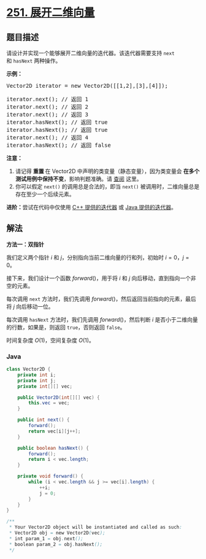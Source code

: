 # [251. 展开二维向量](https://leetcode.cn/problems/flatten-2d-vector)

## 题目描述

<p>请设计并实现一个能够展开二维向量的迭代器。该迭代器需要支持 <code>next</code> 和 <code>hasNext</code> 两种操作。</p>



<p><strong>示例：</strong></p>

<pre>
Vector2D iterator = new Vector2D([[1,2],[3],[4]]);

iterator.next(); // 返回 1
iterator.next(); // 返回 2
iterator.next(); // 返回 3
iterator.hasNext(); // 返回 true
iterator.hasNext(); // 返回 true
iterator.next(); // 返回 4
iterator.hasNext(); // 返回 false
</pre>



<p><strong>注意：</strong></p>

<ol>
	<li>请记得 <strong>重置 </strong>在 Vector2D 中声明的类变量（静态变量），因为类变量会 <strong>在多个测试用例中保持不变</strong>，影响判题准确。请 <a href="https://support.leetcode.cn/hc/kb/section/1071534/" target="_blank">查阅</a> 这里。</li>
	<li>你可以假定 <code>next()</code> 的调用总是合法的，即当 <code>next()</code> 被调用时，二维向量总是存在至少一个后续元素。</li>
</ol>



<p><strong>进阶：</strong>尝试在代码中仅使用 <a href="http://www.cplusplus.com/reference/iterator/iterator/">C++ 提供的迭代器</a> 或 <a href="https://docs.oracle.com/javase/7/docs/api/java/util/Iterator.html">Java 提供的迭代器</a>。</p>

## 解法

**方法一：双指针**

我们定义两个指针 $i$ 和 $j$，分别指向当前二维向量的行和列，初始时 $i = 0$，$j = 0$。

接下来，我们设计一个函数 $forward()$，用于将 $i$ 和 $j$ 向后移动，直到指向一个非空的元素。

每次调用 `next` 方法时，我们先调用 $forward()$，然后返回当前指向的元素，最后将 $j$ 向后移动一位。

每次调用 `hasNext` 方法时，我们先调用 $forward()$，然后判断 $i$ 是否小于二维向量的行数，如果是，则返回 `true`，否则返回 `false`。

时间复杂度 $O(1)$，空间复杂度 $O(1)$。

### **Java**

```java
class Vector2D {
    private int i;
    private int j;
    private int[][] vec;

    public Vector2D(int[][] vec) {
        this.vec = vec;
    }

    public int next() {
        forward();
        return vec[i][j++];
    }

    public boolean hasNext() {
        forward();
        return i < vec.length;
    }

    private void forward() {
        while (i < vec.length && j >= vec[i].length) {
            ++i;
            j = 0;
        }
    }
}

/**
 * Your Vector2D object will be instantiated and called as such:
 * Vector2D obj = new Vector2D(vec);
 * int param_1 = obj.next();
 * boolean param_2 = obj.hasNext();
 */
```
